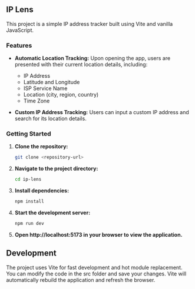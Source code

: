 ## IP Lens

This project is a simple IP address tracker built using Vite and vanilla JavaScript.

### Features

* **Automatic Location Tracking:** Upon opening the app, users are presented with their current location details, including:
    * IP Address
    * Latitude and Longitude
    * ISP Service Name
    * Location (city, region, country)
    * Time Zone

* **Custom IP Address Tracking:** Users can input a custom IP address and search for its location details.

### Getting Started

1. **Clone the repository:**
   ```bash
   git clone <repository-url>
2. **Navigate to the project directory:**
   ```bash
   cd ip-lens
4. **Install dependencies:**
   ```bash
   npm install
5. **Start the development server:**
   ```bash
   npm run dev
6. **Open http://localhost:5173 in your browser to view the application.**

## Development
The project uses Vite for fast development and hot module replacement. You can modify the code in the src folder and save your changes. Vite will automatically rebuild the application and refresh the browser.
